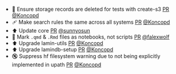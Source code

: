 - 💚 Ensure storage records are deleted for tests with create-s3 [PR](https://github.com/laminlabs/lamindb-setup/pull/903) [@Koncopd](https://github.com/Koncopd)
- 🩹 Make search rules the same across all systems [PR](https://github.com/laminlabs/lamindb/pull/2199) [@Koncopd](https://github.com/Koncopd)
- ⬆️ Update core [PR](https://github.com/laminlabs/lamindb/pull/2197) [@sunnyosun](https://github.com/sunnyosun)
- 🚸 Mark `.qmd` & `.Rmd` files as notebooks, not scripts [PR](https://github.com/laminlabs/lamindb/pull/2196) [@falexwolf](https://github.com/falexwolf)
- ⬆️ Upgrade lamin-utils [PR](https://github.com/laminlabs/lamindb/pull/2195) [@Koncopd](https://github.com/Koncopd)
- ⬆️ Upgrade lamindb-setup [PR](https://github.com/laminlabs/lamindb/pull/2194) [@Koncopd](https://github.com/Koncopd)
- 🔇 Suppress hf filesystem warning due to not being explicitly implemented in upath [PR](https://github.com/laminlabs/lamindb-setup/pull/902) [@Koncopd](https://github.com/Koncopd)
